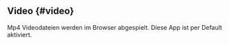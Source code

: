 ## **Video** {#video}

Mp4 Videodateien werden im Browser abgespielt. Diese App ist per Default aktiviert.